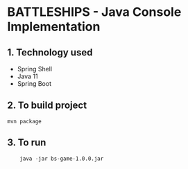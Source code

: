 # BATTLESHIPS - Java Console Implementation #

## 1. Technology used ##

* Spring Shell
* Java 11
* Spring Boot

## 2. To build project ##

```
mvn package
```

## 3. To run ##

```
    java -jar bs-game-1.0.0.jar
```
 